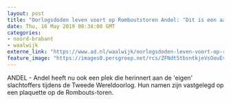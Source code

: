 ```yaml
---
layout: post
title: "Oorlogsdoden leven voort op Romboutstoren Andel: ‘Dit is een aanwinst voor het dorp’"
date: Thu, 16 May 2019 08:34:00 GMT
categories: 
- noord-brabant 
- waalwijk 
externe_link: "https://www.ad.nl/waalwijk/oorlogsdoden-leven-voort-op-romboutstoren-andel-dit-is-een-aanwinst-voor-het-dorp~ac00d320/"
feature_image: "https://images0.persgroep.net/rcs/ZFNdt5tbsntkjeVsOouEv3YURSo/diocontent/148440353/_fitwidth/400/?appId=21791a8992982cd8da851550a453bd7f&quality=0.7"
---
```


ANDEL - Andel heeft nu ook een plek die herinnert aan de 'eigen' slachtoffers tijdens de Tweede Wereldoorlog. Hun namen zijn vastgelegd op een plaquette op de Rombouts-toren.

